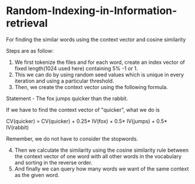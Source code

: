 # Random-Indexing-in-Information-retrieval

For finding the similar words using the context vector and cosine similarity

Steps are as follow:
1) We first tokenize the files and for each word, create an index vector of fixed length(1024 used here) containing 5% -1 or 1.
2) This we can do by using random seed values which is unique in every iteration and using a particular threshold.
3) Then, we create the context vector using the following formula.

Statement - 
The fox jumps quicker than the rabbit.

If we have to find the context vector of "quicker", what we do is 

CV(quicker) = CV(quicker) + 0.25* IV(fox) + 0.5* IV(jumps) + 0.5* IV(rabbit)

Remember, we do not have to consider the stopwords.

4) Then we calculate the similarity using the cosine similarity rule between the context vector of one word with all other
words in the vocabulary and sorting in the reverse order.
5) And finally we can query how many words we want of the same context as the given word.
